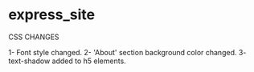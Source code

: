 # express_site

CSS CHANGES

1- Font style changed.
2- 'About' section background color changed.
3- text-shadow added to h5 elements.

